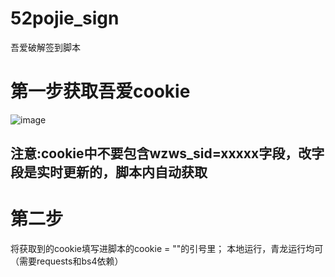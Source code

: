 # 52pojie_sign
吾爱破解签到脚本
# 第一步获取吾爱cookie
![image](https://user-images.githubusercontent.com/104408988/215322274-76c5c2cf-c6e9-424c-9404-49f227da9e2a.png)
## 注意:cookie中不要包含wzws_sid=xxxxx字段，改字段是实时更新的，脚本内自动获取
# 第二步
将获取到的cookie填写进脚本的cookie = ""的引号里；
本地运行，青龙运行均可（需要requests和bs4依赖）

